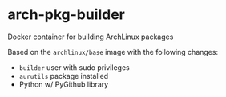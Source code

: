 # arch-pkg-builder

Docker container for building ArchLinux packages

Based on the `archlinux/base` image with the following changes:
 - `builder` user with sudo privileges
 - `aurutils` package installed
 - Python w/ PyGithub library
